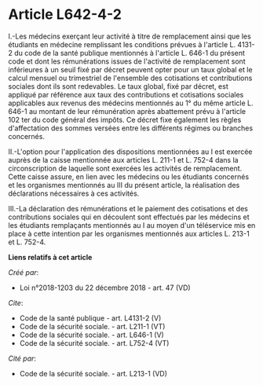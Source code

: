 # Article L642-4-2

I.-Les médecins exerçant leur activité à titre de remplacement ainsi que les étudiants en médecine remplissant les conditions
prévues à l'article L. 4131-2 du code de la santé publique mentionnés à l'article L. 646-1 du présent code et dont les
rémunérations issues de l'activité de remplacement sont inférieures à un seuil fixé par décret peuvent opter pour un taux
global et le calcul mensuel ou trimestriel de l'ensemble des cotisations et contributions sociales dont ils sont redevables.
Le taux global, fixé par décret, est appliqué par référence aux taux des contributions et cotisations sociales applicables
aux revenus des médecins mentionnés au 1° du même article L. 646-1 au montant de leur rémunération après abattement prévu à
l'article 102 ter du code général des impôts. Ce décret fixe également les règles d'affectation des sommes versées entre les
différents régimes ou branches concernés. 

II.-L'option pour l'application des dispositions mentionnées au I est exercée auprès de la caisse mentionnée aux articles L.
211-1 et L. 752-4 dans la circonscription de laquelle sont exercées les activités de remplacement. Cette caisse assure, en
lien avec les médecins ou les étudiants concernés et les organismes mentionnés au III du présent article, la réalisation des
déclarations nécessaires à ces activités. 

III.-La déclaration des rémunérations et le paiement des cotisations et des contributions sociales qui en découlent sont
effectués par les médecins et les étudiants remplaçants mentionnés au I au moyen d'un téléservice mis en place à cette
intention par les organismes mentionnés aux articles L. 213-1 et L. 752-4.

**Liens relatifs à cet article**

_Créé par_:

  - Loi n°2018-1203 du 22 décembre 2018 - art. 47 (VD)

_Cite_:

  - Code de la santé publique - art. L4131-2 (V)
  - Code de la sécurité sociale. - art. L211-1 (VT)
  - Code de la sécurité sociale. - art. L646-1 (V)
  - Code de la sécurité sociale. - art. L752-4 (VT)

_Cité par_:

  - Code de la sécurité sociale. - art. L213-1 (VD)
